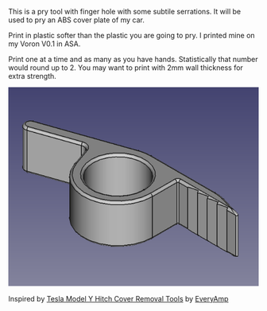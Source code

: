 This is a pry tool with finger hole with some subtile serrations. It will be used to pry an ABS cover plate of my car.

Print in plastic softer than the plastic you are going to pry. I printed mine on my Voron V0.1 in ASA.

Print one at a time and as many as you have hands. Statistically that number would round up to 2.
You may want to print with 2mm wall thickness for extra strength.

![](Pry%20tool%20with%20finger%20hole-render.png)

Inspired by [Tesla Model Y Hitch Cover Removal Tools](https://www.printables.com/model/90378-tesla-model-y-hitch-cover-removal-tools) by [EveryAmp](https://www.printables.com/social/148426-everyamp)